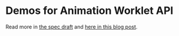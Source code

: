 # Demos for Animation Worklet API

Read more in [the spec draft](https://wicg.github.io/animation-worklet/) 
and [here in this blog post](https://developers.google.com/web/updates/2018/10/animation-worklet).

